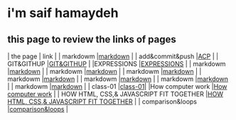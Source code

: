 # i'm saif hamaydeh
## this page to review the links of pages


| the page  | link |
| markdowm |[markdown](https://saifhamaydeh.github.io/reading-notes/markdowm)  |
|  add&commit&push |[ACP](https://saifhamaydeh.github.io/reading-notes/ACP)   |
| GIT&GITHUP     |[GIT&GITHUP](https://saifhamaydeh.github.io/reading-notes/GIT&GITHUP)   |
|EXPRESSIONS |[EXPRESSIONS](https://saifhamaydeh.github.io/reading-notes/EXPRESSIONS)  |
| markdowm |[markdown](https://saifhamaydeh.github.io/reading-notes/markdowm)  |
| markdowm |[markdown](https://saifhamaydeh.github.io/reading-notes/markdowm)  |
| markdowm |[markdown](https://saifhamaydeh.github.io/reading-notes/markdowm)  |
| markdowm |[markdown](https://saifhamaydeh.github.io/reading-notes/markdowm)  |
| markdowm |[markdown](https://saifhamaydeh.github.io/reading-notes/markdowm)  |
| markdowm |[markdown](https://saifhamaydeh.github.io/reading-notes/markdowm)  |
| markdowm |[markdown](https://saifhamaydeh.github.io/reading-notes/markdowm)  |
| class-01 |[class-01](https://saifhamaydeh.github.io/reading-notes/class-01)|
|How computer work |[How computer work](https://saifhamaydeh.github.io/reading-notes/hcw)  |
| HOW HTML, CSS,& JAVASCRIPT FIT TOGETHER |[HOW HTML, CSS,& JAVASCRIPT FIT TOGETHER](https://saifhamaydeh.github.io/reading-notes/reader)  |
| comparison&loops |[comparison&loops](https://saifhamaydeh.github.io/reading-notes/comparison&loops)  |
